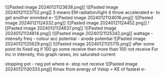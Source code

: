 ![[Pasted image 20240121123638.png]]
![[Pasted image 20240121123752.png]]
3 means EM radiation/light
4 throw accelerated e- to get another emmited e-
![[Pasted image 20240121124016.png]]
![[Pasted image 20240121124332.png]]
![[Pasted image 20240121124452.png]]
![[Pasted image 20240121124637.png]]
![[Pasted image 20240121124814.png]]
![[Pasted image 20240121125342.png]]
wattage - intensity
freq - colour
acc potential - anode potential
![[Pasted image 20240121125629.png]]
![[Pasted image 20240121125715.png]]
after some point its fixed
eg if 100 go some receive then more than 100 not receive
For inc in intensity, this graph raises, inc saturated current

stopping pot - neg pot where e- stop not receive
![[Pasted image 20240121130333.png]]
Kmax from energy of Vstop = KE of fastest e-
